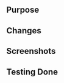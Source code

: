 ## Purpose

<!--- What is the feature, bug, or other reason for making this change? --->
<!--- Please include links to tickets if they exist. --->



## Changes

<!--- What did you change and why? --->
<!-- Example list:
- [x] completed change 1
- [x] completed change 2
- [ ] incomplete change
-->



## Screenshots

<!--- If applicable, include screenshots to assist your teammates
in quickly understanding what was added / changed / fixed.  --->



## Testing Done

<!--- How do you know this works? --->
<!--- Did you test locally or write new specs? --->


